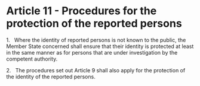 # Article 11 - Procedures for the protection of the reported persons


1.   Where the identity of reported persons is not known to the public, the Member State concerned shall ensure that their identity is protected at least in the same manner as for persons that are under investigation by the competent authority.

2.   The procedures set out Article 9 shall also apply for the protection of the identity of the reported persons.
